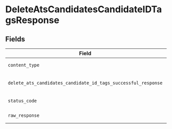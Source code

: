 # DeleteAtsCandidatesCandidateIDTagsResponse


## Fields

| Field                                                                                                                                                | Type                                                                                                                                                 | Required                                                                                                                                             | Description                                                                                                                                          |
| ---------------------------------------------------------------------------------------------------------------------------------------------------- | ---------------------------------------------------------------------------------------------------------------------------------------------------- | ---------------------------------------------------------------------------------------------------------------------------------------------------- | ---------------------------------------------------------------------------------------------------------------------------------------------------- |
| `content_type`                                                                                                                                       | *str*                                                                                                                                                | :heavy_check_mark:                                                                                                                                   | HTTP response content type for this operation                                                                                                        |
| `delete_ats_candidates_candidate_id_tags_successful_response`                                                                                        | [Optional[shared.DeleteAtsCandidatesCandidateIDTagsSuccessfulResponse]](../../models/shared/deleteatscandidatescandidateidtagssuccessfulresponse.md) | :heavy_minus_sign:                                                                                                                                   | DELETE /ats/candidates/:candidate_id/tags Successful response                                                                                        |
| `status_code`                                                                                                                                        | *int*                                                                                                                                                | :heavy_check_mark:                                                                                                                                   | HTTP response status code for this operation                                                                                                         |
| `raw_response`                                                                                                                                       | [requests.Response](https://requests.readthedocs.io/en/latest/api/#requests.Response)                                                                | :heavy_check_mark:                                                                                                                                   | Raw HTTP response; suitable for custom response parsing                                                                                              |
